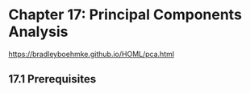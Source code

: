 # Chapter 17: Principal Components Analysis

https://bradleyboehmke.github.io/HOML/pca.html

## 17.1 Prerequisites
